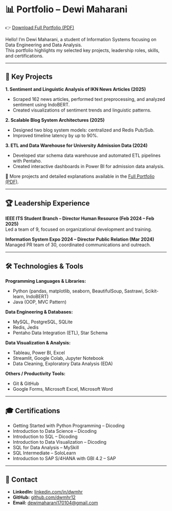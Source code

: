 # 📊 Portfolio – Dewi Maharani  
👉 [Download Full Portfolio (PDF)](./Portofolio-DewiMaharani.pdf)

Hello! I’m Dewi Maharani, a student of Information Systems focusing on Data Engineering and Data Analysis.  
This portfolio highlights my selected key projects, leadership roles, skills, and certifications.

---

## 💼 Key Projects

**1. Sentiment and Linguistic Analysis of IKN News Articles (2025)**  
- Scraped 162 news articles, performed text preprocessing, and analyzed sentiment using IndoBERT.  
- Created visualizations of sentiment trends and linguistic patterns.

**2. Scalable Blog System Architectures (2025)**  
- Designed two blog system models: centralized and Redis Pub/Sub.  
- Improved timeline latency by up to 90%.

**3. ETL and Data Warehouse for University Admission Data (2024)**  
- Developed star schema data warehouse and automated ETL pipelines with Pentaho.  
- Created interactive dashboards in Power BI for admission data analysis.

📌 More projects and detailed explanations available in the [Full Portfolio (PDF)](./Portofolio-DewiMaharani.pdf).

---

## 🏆 Leadership Experience

**IEEE ITS Student Branch – Director Human Resource (Feb 2024 – Feb 2025)**  
Led a team of 9, focused on organizational development and training.

**Information System Expo 2024 – Director Public Relation (Mar 2024)**  
Managed PR team of 30, coordinated communications and outreach.

---

## 🛠️ Technologies & Tools

**Programming Languages & Libraries:**  
- Python (pandas, matplotlib, seaborn, BeautifulSoup, Sastrawi, Scikit-learn, IndoBERT)  
- Java (OOP, MVC Pattern)

**Data Engineering & Databases:**  
- MySQL, PostgreSQL, SQLite  
- Redis, Jedis  
- Pentaho Data Integration (ETL), Star Schema

**Data Visualization & Analysis:**  
- Tableau, Power BI, Excel  
- Streamlit, Google Colab, Jupyter Notebook  
- Data Cleaning, Exploratory Data Analysis (EDA)

**Others / Productivity Tools:**  
- Git & GitHub  
- Google Forms, Microsoft Excel, Microsoft Word  

---

## 🎓 Certifications

- Getting Started with Python Programming – Dicoding  
- Introduction to Data Science – Dicoding  
- Introduction to SQL – Dicoding  
- Introduction to Data Visualization – Dicoding  
- SQL for Data Analysis – MySkill  
- SQL Intermediate – SoloLearn  
- Introduction to SAP S/4HANA with GBI 4.2 – SAP  

---

## 🔗 Contact

- **LinkedIn:** [linkedin.com/in/dwmhr](https://linkedin.com/in/dwmhr)  
- **GitHub:** [github.com/dwmhr12](https://github.com/dwmhr12)  
- **Email:** dewimaharani170104@gmail.com  

